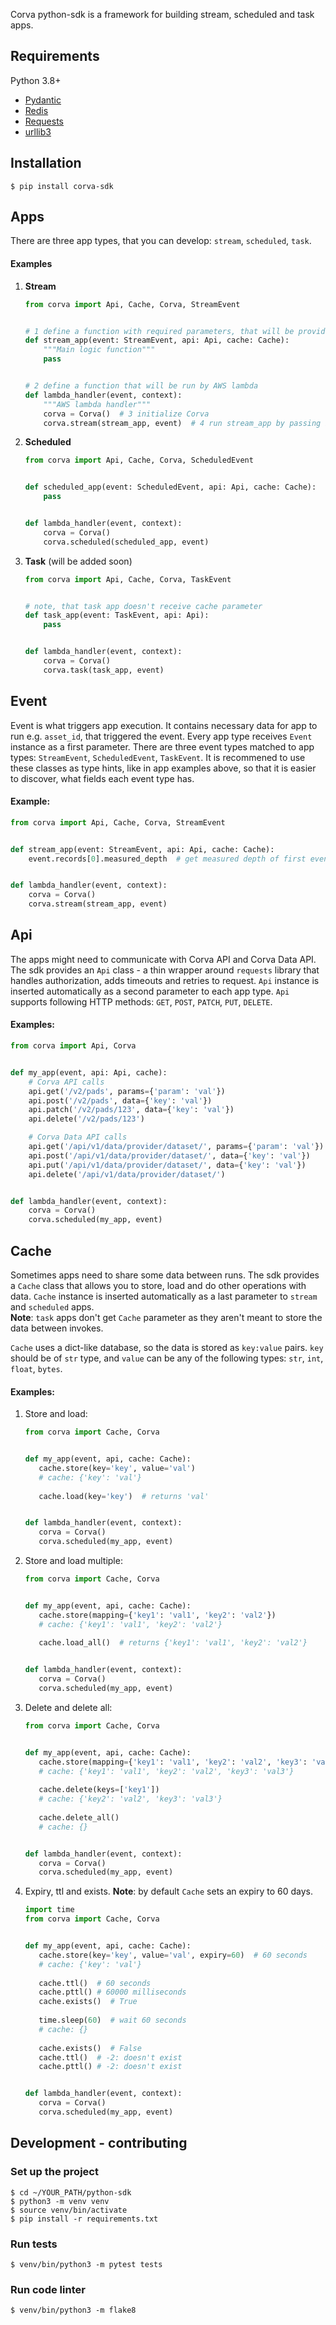 Corva python-sdk is a framework for building stream, scheduled and task apps.

## Requirements

Python 3.8+

* [Pydantic](https://github.com/samuelcolvin/pydantic)
* [Redis](https://pypi.org/project/redis/)
* [Requests](https://pypi.org/project/requests/)
* [urllib3](https://pypi.org/project/urllib3/)

## Installation

```console
$ pip install corva-sdk
```

## Apps
There are three app types, that you can develop: `stream`, `scheduled`, `task`.

#### Examples

1. **Stream**
   
   ```python
   from corva import Api, Cache, Corva, StreamEvent
   
   
   # 1 define a function with required parameters, that will be provided by sdk
   def stream_app(event: StreamEvent, api: Api, cache: Cache):
       """Main logic function"""
       pass
   
   
   # 2 define a function that will be run by AWS lambda
   def lambda_handler(event, context):
       """AWS lambda handler"""
       corva = Corva()  # 3 initialize Corva
       corva.stream(stream_app, event)  # 4 run stream_app by passing it and event to Corva.stream
   ```

2. **Scheduled**

   ```python
   from corva import Api, Cache, Corva, ScheduledEvent
   
   
   def scheduled_app(event: ScheduledEvent, api: Api, cache: Cache):
       pass
   
   
   def lambda_handler(event, context):
       corva = Corva()
       corva.scheduled(scheduled_app, event)
   ```

3. **Task** (will be added soon)

   ```python
   from corva import Api, Cache, Corva, TaskEvent
   
   
   # note, that task app doesn't receive cache parameter
   def task_app(event: TaskEvent, api: Api):
       pass
   
   
   def lambda_handler(event, context):
       corva = Corva()
       corva.task(task_app, event)
   ```

## Event

Event is what triggers app execution. It contains necessary data for app to run e.g. `asset_id`, that triggered the
event. Every app type receives `Event` instance as a first parameter. There are three event types matched to app
types: `StreamEvent`, `ScheduledEvent`, `TaskEvent`. It is recommened to use these classes as type hints, like in app
examples above, so that it is easier to discover, what fields each event type has.

#### Example:

```python
from corva import Api, Cache, Corva, StreamEvent


def stream_app(event: StreamEvent, api: Api, cache: Cache):
    event.records[0].measured_depth  # get measured depth of first event record


def lambda_handler(event, context):
    corva = Corva()
    corva.stream(stream_app, event)
```

## Api

The apps might need to communicate with Corva API and Corva Data API. The sdk provides an `Api` class - a thin wrapper
around `requests`
library that handles authorization, adds timeouts and retries to request.
`Api` instance is inserted automatically as a second parameter to each app type.
`Api` supports following HTTP methods: `GET`, `POST`, `PATCH`, `PUT`, `DELETE`.

#### Examples:

```python
from corva import Api, Corva


def my_app(event, api: Api, cache):
    # Corva API calls
    api.get('/v2/pads', params={'param': 'val'})
    api.post('/v2/pads', data={'key': 'val'})
    api.patch('/v2/pads/123', data={'key': 'val'})
    api.delete('/v2/pads/123')

    # Corva Data API calls
    api.get('/api/v1/data/provider/dataset/', params={'param': 'val'})
    api.post('/api/v1/data/provider/dataset/', data={'key': 'val'})
    api.put('/api/v1/data/provider/dataset/', data={'key': 'val'})
    api.delete('/api/v1/data/provider/dataset/')


def lambda_handler(event, context):
    corva = Corva()
    corva.scheduled(my_app, event)
 ```

## Cache

Sometimes apps need to share some data between runs. The sdk provides a `Cache` class that allows you to store, load and
do other operations with data.
`Cache` instance is inserted automatically as a last parameter to `stream` and `scheduled` apps. <br>
**Note**: `task` apps don't get `Cache` parameter as they aren't meant to store the data between invokes.

`Cache` uses a dict-like database, so the data is stored as `key:value` pairs.
`key` should be of `str` type, and `value` can be any of the following types: `str`, `int`, `float`, `bytes`.

#### Examples:

1. Store and load:
   ```python
   from corva import Cache, Corva
   
   
   def my_app(event, api, cache: Cache):
      cache.store(key='key', value='val')
      # cache: {'key': 'val'}
      
      cache.load(key='key')  # returns 'val'
   
   
   def lambda_handler(event, context):
      corva = Corva()
      corva.scheduled(my_app, event)
   ```

2. Store and load multiple:
   ```python
   from corva import Cache, Corva
   
   
   def my_app(event, api, cache: Cache):
      cache.store(mapping={'key1': 'val1', 'key2': 'val2'})
      # cache: {'key1': 'val1', 'key2': 'val2'}
      
      cache.load_all()  # returns {'key1': 'val1', 'key2': 'val2'}
   
   
   def lambda_handler(event, context):
      corva = Corva()
      corva.scheduled(my_app, event)
   ```

3. Delete and delete all:
   ```python
   from corva import Cache, Corva

   
   def my_app(event, api, cache: Cache):
      cache.store(mapping={'key1': 'val1', 'key2': 'val2', 'key3': 'val3'})
      # cache: {'key1': 'val1', 'key2': 'val2', 'key3': 'val3'}
      
      cache.delete(keys=['key1'])
      # cache: {'key2': 'val2', 'key3': 'val3'}
      
      cache.delete_all()
      # cache: {}
   
   
   def lambda_handler(event, context):
      corva = Corva()
      corva.scheduled(my_app, event)
   ```
4. Expiry, ttl and exists. **Note**: by default `Cache` sets an expiry to 60 days.
   ```python
   import time
   from corva import Cache, Corva
   
   
   def my_app(event, api, cache: Cache):
      cache.store(key='key', value='val', expiry=60)  # 60 seconds
      # cache: {'key': 'val'}
      
      cache.ttl()  # 60 seconds
      cache.pttl() # 60000 milliseconds
      cache.exists()  # True
      
      time.sleep(60)  # wait 60 seconds
      # cache: {}
      
      cache.exists()  # False
      cache.ttl()  # -2: doesn't exist
      cache.pttl() # -2: doesn't exist
   
   
   def lambda_handler(event, context):
      corva = Corva()
      corva.scheduled(my_app, event)
   ```

## Development - contributing

### Set up the project

```console
$ cd ~/YOUR_PATH/python-sdk
$ python3 -m venv venv
$ source venv/bin/activate
$ pip install -r requirements.txt
```

### Run tests

```console
$ venv/bin/python3 -m pytest tests
```

### Run code linter

```console
$ venv/bin/python3 -m flake8
```
